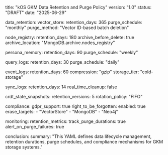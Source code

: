 title: "kOS GKM Data Retention and Purge Policy"
version: "1.0"
status: "DRAFT"
date: "2025-06-29"

data_retention:
  vector_store:
    retention_days: 365
    purge_schedule: "monthly"
    purge_method: "Vector ID-based batch deletion"

  node_registry:
    retention_days: 180
    archive_before_delete: true
    archive_location: "MongoDB.archive.nodes_registry"

  persona_memory:
    retention_days: 90
    purge_schedule: "weekly"

  query_logs:
    retention_days: 30
    purge_schedule: "daily"

  event_logs:
    retention_days: 60
    compression: "gzip"
    storage_tier: "cold-storage"

  sync_logs:
    retention_days: 14
    real_time_cleanup: false

  crdt_state_snapshots:
    retention_versions: 5
    rotation_policy: "FIFO"

compliance:
  gdpr_support: true
  right_to_be_forgotten:
    enabled: true
    erase_targets:
      - "VectorStore"
      - "MongoDB"
      - "Neo4j"

monitoring:
  retention_metrics:
    track_purge_durations: true
    alert_on_purge_failures: true

conclusion:
  summary: "This YAML defines data lifecycle management, retention durations, purge schedules, and compliance mechanisms for GKM storage systems."

